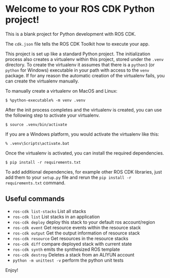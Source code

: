 
# Welcome to your ROS CDK Python project!

This is a blank project for Python development with ROS CDK.

The `cdk.json` file tells the ROS CDK Toolkit how to execute your app.

This project is set up like a standard Python project.  The initialization
process also creates a virtualenv within this project, stored under the `.venv`
directory.  To create the virtualenv it assumes that there is a `python3`
(or `python` for Windows) executable in your path with access to the `venv`
package. If for any reason the automatic creation of the virtualenv fails,
you can create the virtualenv manually.

To manually create a virtualenv on MacOS and Linux:

```
$ %python-executable% -m venv .venv
```

After the init process completes and the virtualenv is created, you can use the following
step to activate your virtualenv.

```
$ source .venv/bin/activate
```

If you are a Windows platform, you would activate the virtualenv like this:

```
% .venv\Scripts\activate.bat
```

Once the virtualenv is activated, you can install the required dependencies.

```
$ pip install -r requirements.txt
```


To add additional dependencies, for example other ROS CDK libraries, just add
them to your `setup.py` file and rerun the `pip install -r requirements.txt`
command.

## Useful commands

* `ros-cdk list-stacks`   List all stacks
* `ros-cdk list`          List stacks in an application
* `ros-cdk deploy`        deploy this stack to your default ros account/region
* `ros-cdk event`         Get resource events within the resource stack
* `ros-cdk output`        Get the output information of resource stack
* `ros-cdk resource`      Get resources in the resource stacks
* `ros-cdk diff`          compare deployed stack with current state
* `ros-cdk synth`         emits the synthesized ROS template
* `ros-cdk destroy`       Deletes a stack from an ALIYUN account
* `python -m unittest -v` perform the python unit tests

Enjoy!

